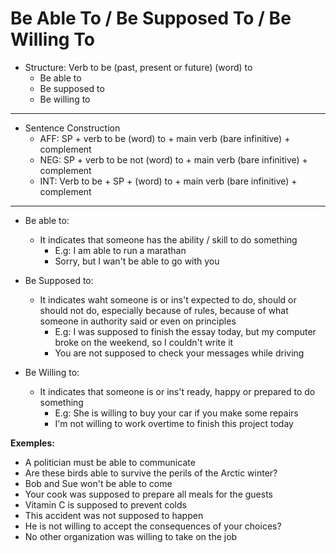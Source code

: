 # Be Able To / Be Supposed To / Be Willing To

- Structure: Verb to be (past, present or future) (word) to
  - Be able to
  - Be supposed to
  - Be willing to

***

- Sentence Construction
  - AFF: SP + verb to be (word) to + main verb (bare infinitive) + complement
  - NEG: SP + verb to be not (word) to + main verb (bare infinitive) + complement
  - INT: Verb to be + SP + (word) to + main verb (bare infinitive) + complement

***

- Be able to:
  - It indicates that someone has the ability / skill to do something
    - E.g: I am able to run a marathan
    - Sorry, but I wan't be able to go with you

- Be Supposed to:
  - It indicates waht someone is or ins't expected to do, should or should not do, especially because of rules, because of what someone in authority said or even on principles
    - E.g: I was supposed to finish the essay today, but my computer broke on the weekend, so I couldn't write it
    - You are not supposed to check your messages while driving

- Be Willing to:
  - It indicates that someone is or ins't ready, happy or prepared to do something
    - E.g: She is willing to buy your car if you make some repairs
    - I'm not willing to work overtime to finish this project today

**Exemples:**

- A politician must be able to communicate
- Are these birds able to survive the perils of the Arctic winter?
- Bob and Sue won't be able to come
- Your cook was supposed to prepare all meals for the guests
- Vitamin C is supposed to prevent colds
- This accident was not supposed to happen
- He is not willing to accept the consequences of your choices?
- No other organization was willing to take on the job
